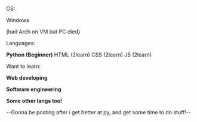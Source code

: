 OS:

Windows

(had Arch on VM but PC died)


Languages:

**Python (Beginner)**
HTML (2learn)
CSS (2learn)
JS (2learn)

Want to learn:

**Web developing**

**Software engineering**

**Some other langs too!**

--Gonna be posting after i get better at py, and get some time to do stuff!--
